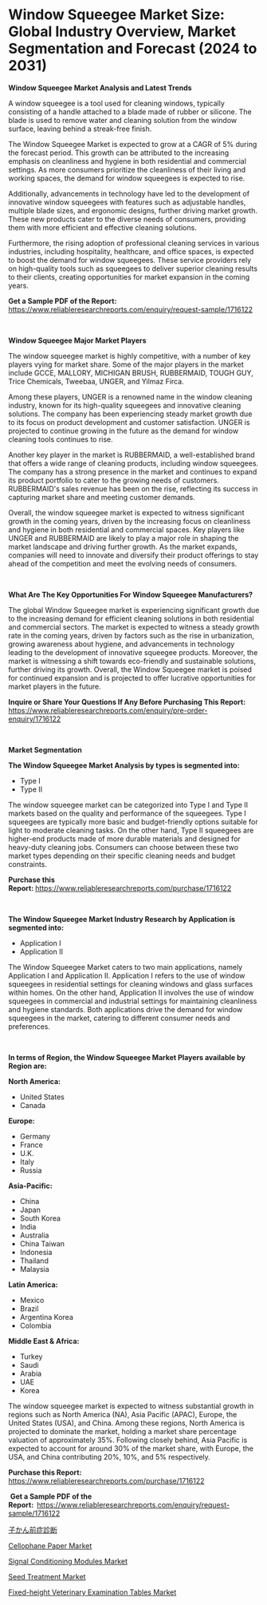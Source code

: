 <p><h1>Window Squeegee Market Size: Global Industry Overview, Market Segmentation and Forecast (2024 to 2031)</h1></p><p><strong>Window Squeegee Market Analysis and Latest Trends</strong></p>
<p><p>A window squeegee is a tool used for cleaning windows, typically consisting of a handle attached to a blade made of rubber or silicone. The blade is used to remove water and cleaning solution from the window surface, leaving behind a streak-free finish.</p><p>The Window Squeegee Market is expected to grow at a CAGR of 5% during the forecast period. This growth can be attributed to the increasing emphasis on cleanliness and hygiene in both residential and commercial settings. As more consumers prioritize the cleanliness of their living and working spaces, the demand for window squeegees is expected to rise.</p><p>Additionally, advancements in technology have led to the development of innovative window squeegees with features such as adjustable handles, multiple blade sizes, and ergonomic designs, further driving market growth. These new products cater to the diverse needs of consumers, providing them with more efficient and effective cleaning solutions.</p><p>Furthermore, the rising adoption of professional cleaning services in various industries, including hospitality, healthcare, and office spaces, is expected to boost the demand for window squeegees. These service providers rely on high-quality tools such as squeegees to deliver superior cleaning results to their clients, creating opportunities for market expansion in the coming years.</p></p>
<p><strong>Get a Sample PDF of the Report:&nbsp;</strong> <a href="https://www.reliableresearchreports.com/enquiry/request-sample/1716122">https://www.reliableresearchreports.com/enquiry/request-sample/1716122</a></p>
<p>&nbsp;</p>
<p><strong>Window Squeegee Major Market Players</strong></p>
<p><p>The window squeegee market is highly competitive, with a number of key players vying for market share. Some of the major players in the market include GCCE, MALLORY, MICHIGAN BRUSH, RUBBERMAID, TOUGH GUY, Trice Chemicals, Tweebaa, UNGER, and Yilmaz Firca.</p><p>Among these players, UNGER is a renowned name in the window cleaning industry, known for its high-quality squeegees and innovative cleaning solutions. The company has been experiencing steady market growth due to its focus on product development and customer satisfaction. UNGER is projected to continue growing in the future as the demand for window cleaning tools continues to rise.</p><p>Another key player in the market is RUBBERMAID, a well-established brand that offers a wide range of cleaning products, including window squeegees. The company has a strong presence in the market and continues to expand its product portfolio to cater to the growing needs of customers. RUBBERMAID's sales revenue has been on the rise, reflecting its success in capturing market share and meeting customer demands.</p><p>Overall, the window squeegee market is expected to witness significant growth in the coming years, driven by the increasing focus on cleanliness and hygiene in both residential and commercial spaces. Key players like UNGER and RUBBERMAID are likely to play a major role in shaping the market landscape and driving further growth. As the market expands, companies will need to innovate and diversify their product offerings to stay ahead of the competition and meet the evolving needs of consumers.</p></p>
<p>&nbsp;</p>
<p><strong>What Are The Key Opportunities For Window Squeegee Manufacturers?</strong></p>
<p><p>The global Window Squeegee market is experiencing significant growth due to the increasing demand for efficient cleaning solutions in both residential and commercial sectors. The market is expected to witness a steady growth rate in the coming years, driven by factors such as the rise in urbanization, growing awareness about hygiene, and advancements in technology leading to the development of innovative squeegee products. Moreover, the market is witnessing a shift towards eco-friendly and sustainable solutions, further driving its growth. Overall, the Window Squeegee market is poised for continued expansion and is projected to offer lucrative opportunities for market players in the future.</p></p>
<p><strong>Inquire or Share Your Questions If Any Before Purchasing This Report:</strong> <a href="https://www.reliableresearchreports.com/enquiry/pre-order-enquiry/1716122">https://www.reliableresearchreports.com/enquiry/pre-order-enquiry/1716122</a></p>
<p>&nbsp;</p>
<p><strong>Market Segmentation</strong></p>
<p><strong>The Window Squeegee Market Analysis by types is segmented into:</strong></p>
<p><ul><li>Type I</li><li>Type II</li></ul></p>
<p><p>The window squeegee market can be categorized into Type I and Type II markets based on the quality and performance of the squeegees. Type I squeegees are typically more basic and budget-friendly options suitable for light to moderate cleaning tasks. On the other hand, Type II squeegees are higher-end products made of more durable materials and designed for heavy-duty cleaning jobs. Consumers can choose between these two market types depending on their specific cleaning needs and budget constraints.</p></p>
<p><strong>Purchase this Report:&nbsp;</strong><a href="https://www.reliableresearchreports.com/purchase/1716122">https://www.reliableresearchreports.com/purchase/1716122</a></p>
<p>&nbsp;</p>
<p><strong>The Window Squeegee Market Industry Research by Application is segmented into:</strong></p>
<p><ul><li>Application I</li><li>Application II</li></ul></p>
<p><p>The Window Squeegee Market caters to two main applications, namely Application I and Application II. Application I refers to the use of window squeegees in residential settings for cleaning windows and glass surfaces within homes. On the other hand, Application II involves the use of window squeegees in commercial and industrial settings for maintaining cleanliness and hygiene standards. Both applications drive the demand for window squeegees in the market, catering to different consumer needs and preferences.</p></p>
<p>&nbsp;</p>
<p><strong>In terms of Region, the Window Squeegee Market Players available by Region are:</strong></p>
<p>
    <p> <strong> North America: </strong>
        <ul>
            <li>United States</li>
            <li>Canada</li>
        </ul>
        </p> 
    <p> <strong> Europe: </strong>
        <ul>
            <li>Germany</li>
            <li>France</li>
            <li>U.K.</li>
            <li>Italy</li>
            <li>Russia</li>
        </ul>
        </p> 
    <p> <strong> Asia-Pacific: </strong>
        <ul>
            <li>China</li>
            <li>Japan</li>
            <li>South Korea</li>
            <li>India</li>
            <li>Australia</li>
            <li>China Taiwan</li>
            <li>Indonesia</li>
            <li>Thailand</li>
            <li>Malaysia</li>
        </ul>
        </p> 
    <p> <strong> Latin America: </strong>
        <ul>
            <li>Mexico</li>
            <li>Brazil</li>
            <li>Argentina Korea</li>
            <li>Colombia</li>
        </ul>
        </p> 
    <p> <strong> Middle East & Africa: </strong>
        <ul>
            <li>Turkey</li>
            <li>Saudi</li>
            <li>Arabia</li>
            <li>UAE</li>
            <li>Korea</li>
        </ul>
    </p>
    </p>
<p><p>The window squeegee market is expected to witness substantial growth in regions such as North America (NA), Asia Pacific (APAC), Europe, the United States (USA), and China. Among these regions, North America is projected to dominate the market, holding a market share percentage valuation of approximately 35%. Following closely behind, Asia Pacific is expected to account for around 30% of the market share, with Europe, the USA, and China contributing 20%, 10%, and 5% respectively.</p></p>
<p><strong>Purchase this Report: </strong><a href="https://www.reliableresearchreports.com/purchase/1716122">https://www.reliableresearchreports.com/purchase/1716122</a></p>
<p>&nbsp;<strong>Get a Sample PDF of the Report:&nbsp;&nbsp;</strong><a href="https://www.reliableresearchreports.com/enquiry/request-sample/1716122">https://www.reliableresearchreports.com/enquiry/request-sample/1716122</a></p>
<p><strong></strong></p>
<p><p><a href="https://medium.com/@luispacocha/%E5%85%88%E5%85%8B%E9%87%8F%E7%97%87%E5%80%99%E7%BE%A4%E8%A8%BA%E6%96%AD%E5%B8%82%E5%A0%B4-%E5%B8%82%E5%A0%B4%E3%82%B7%E3%82%A7%E3%82%A2-%E5%B8%82%E5%A0%B4%E5%8B%95%E5%90%91-%E3%81%8A%E3%82%88%E3%81%B3%E5%B0%86%E6%9D%A5%E3%81%AE%E6%88%90%E9%95%B7%E3%82%92%E6%8E%A2%E3%82%8B-2132a98c246f">子かん前症診断</a></p><p><a href="https://github.com/sonuprakash1/Market-Research-Report-List-1/blob/main/cellophane-paper-market.md">Cellophane Paper Market</a></p><p><a href="https://view.publitas.com/reportprime-1/signal-conditioning-modules-market-insights-market-players-and-forecast-till-2031/">Signal Conditioning Modules Market</a></p><p><a href="https://view.publitas.com/reportprime-1/seed-treatment-market-research-report-provides-critical-insights-that-can-help-shape-business-development-and-investment-strategies/">Seed Treatment Market</a></p><p><a href="https://natural-crush-b99.notion.site/Fixed-height-Veterinary-Examination-Tables-Market-Size-2024-2031-Global-Industrial-Analysis-Key-G-734fad48a5394494b54ab76eff7a345e">Fixed-height Veterinary Examination Tables Market</a></p></p>
